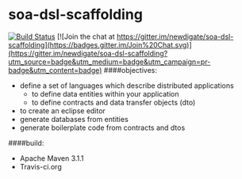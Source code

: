 # soa-dsl-scaffolding
[![Build Status](https://travis-ci.org/newdigate/soa-dsl-scaffolding.svg?branch=master)](https://travis-ci.org/newdigate/soa-dsl-scaffolding)
[![Join the chat at https://gitter.im/newdigate/soa-dsl-scaffolding](https://badges.gitter.im/Join%20Chat.svg)](https://gitter.im/newdigate/soa-dsl-scaffolding?utm_source=badge&utm_medium=badge&utm_campaign=pr-badge&utm_content=badge)
####objectives:
 * define a set of languages which describe distributed applications
 	* to define data entities within your application
 	* to define contracts and data transfer objects (dto)
 * to create an eclipse editor
 * generate databases from entities
 * generate boilerplate code from contracts and dtos
 
####build: 
* Apache Maven 3.1.1
* Travis-ci.org
